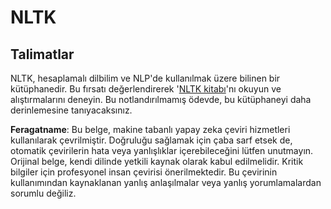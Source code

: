 # NLTK

## Talimatlar

NLTK, hesaplamalı dilbilim ve NLP'de kullanılmak üzere bilinen bir kütüphanedir. Bu fırsatı değerlendirerek '[NLTK kitabı](https://www.nltk.org/book/)'nı okuyun ve alıştırmalarını deneyin. Bu notlandırılmamış ödevde, bu kütüphaneyi daha derinlemesine tanıyacaksınız.

**Feragatname**:
Bu belge, makine tabanlı yapay zeka çeviri hizmetleri kullanılarak çevrilmiştir. Doğruluğu sağlamak için çaba sarf etsek de, otomatik çevirilerin hata veya yanlışlıklar içerebileceğini lütfen unutmayın. Orijinal belge, kendi dilinde yetkili kaynak olarak kabul edilmelidir. Kritik bilgiler için profesyonel insan çevirisi önerilmektedir. Bu çevirinin kullanımından kaynaklanan yanlış anlaşılmalar veya yanlış yorumlamalardan sorumlu değiliz.